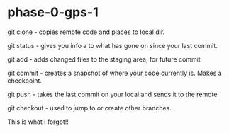 # phase-0-gps-1

git clone - copies remote code and places to local dir.

git status - gives you info a to what has gone on since your last commit.

git add - adds changed files to the staging area, for future commit

git commit - creates a snapshot of where your code currently is.  Makes a checkpoint.

git push - takes the last commit on your local and sends it to the remote

git checkout - used to jump to or create other branches.

This is what  i forgot!!


